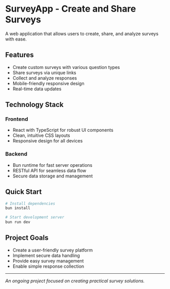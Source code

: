 # SurveyApp - Create and Share Surveys

A web application that allows users to create, share, and analyze surveys with ease.

## Features

- Create custom surveys with various question types
- Share surveys via unique links
- Collect and analyze responses
- Mobile-friendly responsive design
- Real-time data updates

## Technology Stack

### Frontend

- React with TypeScript for robust UI components
- Clean, intuitive CSS layouts
- Responsive design for all devices

### Backend

- Bun runtime for fast server operations
- RESTful API for seamless data flow
- Secure data storage and management

## Quick Start

```bash
# Install dependencies
bun install

# Start development server
bun run dev
```

## Project Goals

- Create a user-friendly survey platform
- Implement secure data handling
- Provide easy survey management
- Enable simple response collection

---
*An ongoing project focused on creating practical survey solutions.*
